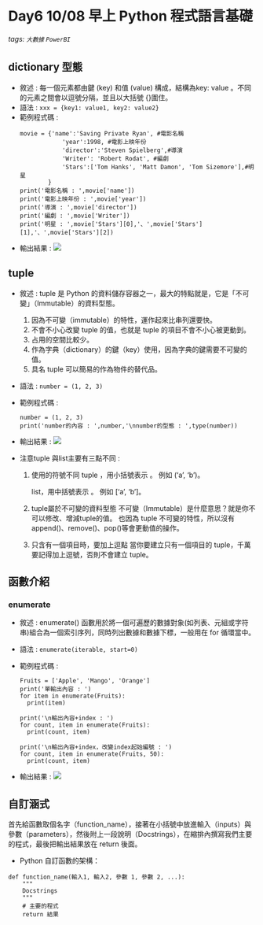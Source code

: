 # Day6 10/08 早上  Python 程式語言基礎
###### tags: `大數據` `PowerBI`



## dictionary 型態
* 敘述 :
    每一個元素都由鍵 (key) 和值 (value) 構成，結構為key: value 。不同的元素之間會以逗號分隔，並且以大括號 {}圍住。
* 語法 :
    `xxx = {key1: value1, key2: value2}`
* 範例程式碼 :
    ```
    movie = {'name':'Saving Private Ryan', #電影名稱
                'year':1998, #電影上映年份
                'director':'Steven Spielberg',#導演
                'Writer': 'Robert Rodat', #編劇
                'Stars':['Tom Hanks', 'Matt Damon', 'Tom Sizemore'],#明星
            }
    print('電影名稱 : ',movie['name'])
    print('電影上映年份 : ',movie['year'])
    print('導演 : ',movie['director'])
    print('編劇 : ',movie['Writer'])
    print('明星 : ',movie['Stars'][0],'、',movie['Stars'][1],'、',movie['Stars'][2])
    ```
* 輸出結果 :
    ![](https://i.imgur.com/6gF0qQh.png)

## tuple
* 敘述 :
    tuple 是 Python 的資料儲存容器之一，最大的特點就是，它是「不可變」（Immutable）的資料型態。
    1. 因為不可變（immutable）的特性，運作起來比串列還要快。
    1. 不會不小心改變 tuple 的值，也就是 tuple 的項目不會不小心被更動到。
    1. 占用的空間比較少。
    1. 作為字典（dictionary）的鍵（key）使用，因為字典的鍵需要不可變的值。
    1. 具名 tuple 可以簡易的作為物件的替代品。

* 語法 :
    `number = (1, 2, 3)`
* 範例程式碼 :
    ```
    number = (1, 2, 3)
    print('number的內容 : ',number,'\nnumber的型態 : ',type(number))
    ```
    
* 輸出結果 :
    ![](https://i.imgur.com/3I9nEru.png)
    
* 注意tuple 與list主要有三點不同 : 
    1. 使用的符號不同
        tuple ，用小括號表示 。
        例如 (‘a’, ‘b’)。

        list，用中括號表示 。
        例如 [‘a’, ‘b’]。
        
    1. tuple屬於不可變的資料型態
        不可變（Immutable）是什麼意思？就是你不可以修改、增減tuple的值。
        也因為 tuple 不可變的特性，所以沒有append()、remove()、pop()等會更動值的操作。
        
    1. 只含有一個項目時，要加上逗點
        當你要建立只有一個項目的 tuple，千萬要記得加上逗號，否則不會建立 tuple。
## 函數介紹
### enumerate
* 敘述 :
    enumerate() 函數用於將一個可遍歷的數據對象(如列表、元組或字符串)組合為一個索引序列，同時列出數據和數據下標，一般用在 for 循環當中。
    
* 語法 :
    `enumerate(iterable, start=0)`
* 範例程式碼 :
    ```
    Fruits = ['Apple', 'Mango', 'Orange']
    print('單輸出內容 : ')
    for item in enumerate(Fruits):
      print(item)

    print('\n輸出內容+index : ')
    for count, item in enumerate(Fruits):
      print(count, item)

    print('\n輸出內容+index，改變index起始編號 : ')
    for count, item in enumerate(Fruits, 50):
      print(count, item)
    ```
    
* 輸出結果 :
![](https://i.imgur.com/faJfTiy.png)

## 自訂涵式
首先給函數取個名字（function_name），接著在小括號中放進輸入（inputs）與參數（parameters），然後附上一段說明（Docstrings），在縮排內撰寫我們主要的程式，最後把輸出結果放在 return 後面。

* Python 自訂函數的架構：

```
def function_name(輸入1, 輸入2, 參數 1, 參數 2, ...):
    """
    Docstrings
    """
    # 主要的程式
    return 結果
```